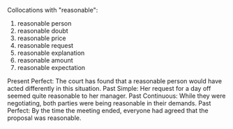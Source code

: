
Collocations with "reasonable":

1. reasonable person
2. reasonable doubt
3. reasonable price
4. reasonable request
5. reasonable explanation
6. reasonable amount
7. reasonable expectation

Present Perfect: The court has found that a reasonable person would have acted differently in this situation.
Past Simple: Her request for a day off seemed quite reasonable to her manager.
Past Continuous: While they were negotiating, both parties were being reasonable in their demands.
Past Perfect: By the time the meeting ended, everyone had agreed that the proposal was reasonable.